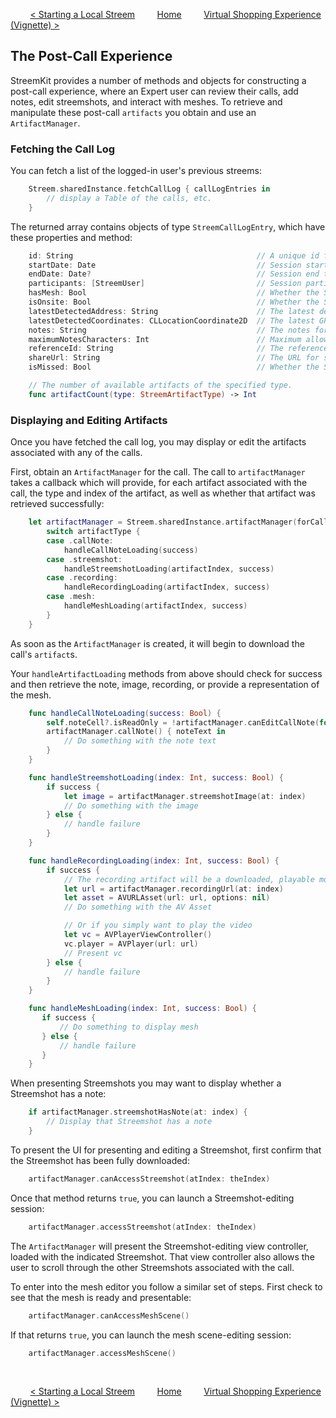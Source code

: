 &nbsp; &nbsp; &nbsp; &nbsp;
[< Starting a Local Streem](local.md)
&nbsp; &nbsp; &nbsp; &nbsp;
[Home](../README.md)
&nbsp; &nbsp; &nbsp; &nbsp;
[Virtual Shopping Experience (Vignette) >](vignette.md)

## The Post-Call Experience

StreemKit provides a number of methods and objects for constructing a post-call experience, where an Expert user can review their calls, add notes, edit streemshots, and interact with meshes. To retrieve and manipulate these post-call `artifacts` you obtain and use an `ArtifactManager`.

### Fetching the Call Log

You can fetch a list of the logged-in user's previous streems:

```swift
    Streem.sharedInstance.fetchCallLog { callLogEntries in
        // display a Table of the calls, etc.
    }
```

The returned array contains objects of type `StreemCallLogEntry`, which have these properties and method:

```swift
    id: String                                         // A unique id for the call log
    startDate: Date                                    // Session start time
    endDate: Date?                                     // Session end time
    participants: [StreemUser]                         // Session participants. One for an Onsite Streem call, two for a two-way Streem caall.
    hasMesh: Bool                                      // Whether the Streem call has a mesh with it or not
    isOnsite: Bool                                     // Whether the Streem call was an Onsite Streem call or not
    latestDetectedAddress: String                      // The latest detected address for the Streem call
    latestDetectedCoordinates: CLLocationCoordinate2D  // The latest GPS coordinates for the Streem call
    notes: String                                      // The notes for the Streem call
    maximumNotesCharacters: Int                        // Maximum allowable length of Call Notes -- expressed in characters, not bytes
    referenceId: String                                // The reference ID of the Streem call
    shareUrl: String                                   // The URL for sharing the call details
    isMissed: Bool                                     // Whether the Streem call call was missed or not

    // The number of available artifacts of the specified type.
    func artifactCount(type: StreemArtifactType) -> Int
```

### Displaying and Editing Artifacts

Once you have fetched the call log, you may display or edit the artifacts associated with any of the calls.

First, obtain an `ArtifactManager` for the call. The call to `artifactManager` takes a callback which will provide, for each artifact associated with the call, the type and index of the artifact, as well as whether that artifact was retrieved successfully:
```swift
    let artifactManager = Streem.sharedInstance.artifactManager(forCallLogEntry: entry) { [weak self] artifactType, artifactIndex, success in
        switch artifactType {
        case .callNote:
            handleCallNoteLoading(success)
        case .streemshot:
            handleStreemshotLoading(artifactIndex, success)
        case .recording:
            handleRecordingLoading(artifactIndex, success)
        case .mesh:
            handleMeshLoading(artifactIndex, success)
        }
    }
```

As soon as the `ArtifactManager` is created, it will begin to download the call's `artifact`s.

Your `handleArtifactLoading` methods from above should check for success and then retrieve the note, image, recording, or provide a representation of the mesh.

```swift
    func handleCallNoteLoading(success: Bool) {
        self.noteCell?.isReadOnly = !artifactManager.canEditCallNote(for: callLogEntry)
        artifactManager.callNote() { noteText in
            // Do something with the note text
        }
    }

    func handleStreemshotLoading(index: Int, success: Bool) {
        if success {
            let image = artifactManager.streemshotImage(at: index)
            // Do something with the image
        } else {
            // handle failure
        }
    }

    func handleRecordingLoading(index: Int, success: Bool) {
        if success {
            // The recording artifact will be a downloaded, playable movie file which can be retrieved via its URL
            let url = artifactManager.recordingUrl(at: index)
            let asset = AVURLAsset(url: url, options: nil)
            // Do something with the AV Asset

            // Or if you simply want to play the video
            let vc = AVPlayerViewController()
            vc.player = AVPlayer(url: url)
            // Present vc
        } else {
            // handle failure
        }
    }

    func handleMeshLoading(index: Int, success: Bool) {
       if success {
           // Do something to display mesh
       } else {
           // handle failure
       }
    }
```

When presenting Streemshots you may want to display whether a Streemshot has a note:

```swift
    if artifactManager.streemshotHasNote(at: index) {
        // Display that Streemshot has a note
    }
```

To present the UI for presenting and editing a Streemshot, first confirm that the Streemshot has been fully downloaded:

```swift
    artifactManager.canAccessStreemshot(atIndex: theIndex)
```
Once that method returns `true`, you can launch a Streemshot-editing session:

```swift
    artifactManager.accessStreemshot(atIndex: theIndex)
```

The `ArtifactManager` will present the Streemshot-editing view controller, loaded with the indicated Streemshot. That view controller also allows the user to scroll through the other Streemshots associated with the call.

To enter into the mesh editor you follow a similar set of steps. First check to see that the mesh is ready and presentable:

```swift
    artifactManager.canAccessMeshScene()
```

If that returns `true`, you can launch the mesh scene-editing session:

```swift
    artifactManager.accessMeshScene()
```

&nbsp;

&nbsp; &nbsp; &nbsp; &nbsp;
[< Starting a Local Streem](local.md)
&nbsp; &nbsp; &nbsp; &nbsp;
[Home](../README.md)
&nbsp; &nbsp; &nbsp; &nbsp;
[Virtual Shopping Experience (Vignette) >](vignette.md)
